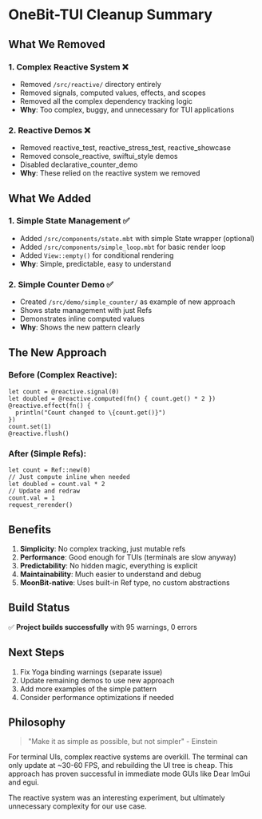 # OneBit-TUI Cleanup Summary

## What We Removed

### 1. Complex Reactive System ❌

- Removed `/src/reactive/` directory entirely
- Removed signals, computed values, effects, and scopes
- Removed all the complex dependency tracking logic
- **Why**: Too complex, buggy, and unnecessary for TUI applications

### 2. Reactive Demos ❌

- Removed reactive_test, reactive_stress_test, reactive_showcase
- Removed console_reactive, swiftui_style demos
- Disabled declarative_counter_demo
- **Why**: These relied on the reactive system we removed

## What We Added

### 1. Simple State Management ✅

- Added `/src/components/state.mbt` with simple State wrapper (optional)
- Added `/src/components/simple_loop.mbt` for basic render loop
- Added `View::empty()` for conditional rendering
- **Why**: Simple, predictable, easy to understand

### 2. Simple Counter Demo ✅

- Created `/src/demo/simple_counter/` as example of new approach
- Shows state management with just Refs
- Demonstrates inline computed values
- **Why**: Shows the new pattern clearly

## The New Approach

### Before (Complex Reactive):

```moonbit
let count = @reactive.signal(0)
let doubled = @reactive.computed(fn() { count.get() * 2 })
@reactive.effect(fn() {
  println("Count changed to \{count.get()}")
})
count.set(1)
@reactive.flush()
```

### After (Simple Refs):

```moonbit
let count = Ref::new(0)
// Just compute inline when needed
let doubled = count.val * 2
// Update and redraw
count.val = 1
request_rerender()
```

## Benefits

1. **Simplicity**: No complex tracking, just mutable refs
2. **Performance**: Good enough for TUIs (terminals are slow anyway)
3. **Predictability**: No hidden magic, everything is explicit
4. **Maintainability**: Much easier to understand and debug
5. **MoonBit-native**: Uses built-in Ref type, no custom abstractions

## Build Status

✅ **Project builds successfully** with 95 warnings, 0 errors

## Next Steps

1. Fix Yoga binding warnings (separate issue)
2. Update remaining demos to use new approach
3. Add more examples of the simple pattern
4. Consider performance optimizations if needed

## Philosophy

> "Make it as simple as possible, but not simpler" - Einstein

For terminal UIs, complex reactive systems are overkill. The terminal can only update at ~30-60 FPS, and rebuilding the UI tree is cheap. This approach has proven successful in immediate mode GUIs like Dear ImGui and egui.

The reactive system was an interesting experiment, but ultimately unnecessary complexity for our use case.
